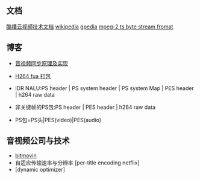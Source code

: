 ## 文档
[酷播云视频技术文档](http://www.cuplayer.com/player/PlayerCode/)
[wikipedia](https://en.wikipedia.beta.wmflabs.org/wiki/Main_Page)
[gpedia](https://www.gpedia.com)
[mpeg-2 ts byte stream fromat](https://www.w3.org/TR/mse-byte-stream-format-mp2t/)

## 博客
* [音视频同步原理及实现](https://blog.csdn.net/myvest/article/details/97416415)
* [H264 fua 打包](https://segmentfault.com/a/1190000007246199)

* IDR NALU:PS header | PS system header | PS system Map | PES header |  h264 raw data
* 非关键帧的PS包:PS header | PES header | h264 raw data
* PS包=PS头|PES(video)|PES(audio)
## 音视频公司与技术
* [bitmovin](https://bitmovin.com/)
* 自适应传输速率与分辨率 [per-title encoding netflix]
* [dynamic optimizer]




